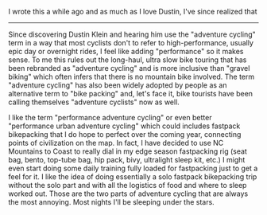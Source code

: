 I wrote this a while ago and as much as I love Dustin, I've since realized that 

----

Since discovering Dustin Klein and hearing him use the "adventure cycling" term in a way that most cyclists don't to refer to high-performance, usually epic day or overnight rides, I feel like adding "performance" so it makes sense. To me this rules out the long-haul, ultra slow bike touring that has been rebranded as "adventure cycling" and is more inclusive than "gravel biking" which often infers that there is no mountain bike involved. The term "adventure cycling" has also been widely adopted by people as an alternative term to "bike packing" and, let's face it, bike tourists have been calling themselves "adventure cyclists" now as well. 

I like the term "performance adventure cycling" or even better "performance urban adventure cycling" which could includes fastpack bikepacking that I do hope to perfect over the coming year, connecting points of civilization on the map. In fact, I have decided to use NC Mountains to Coast to really dial in my edge season fastpacking rig (seat bag, bento, top-tube bag, hip pack, bivy, ultralight sleep kit,  etc.) I might even start doing some daily training fully loaded for fastpacking just to get a feel for it. I like the idea of doing essentially a solo fastpack bikepacking trip without the solo part and with all the logistics of food and where to sleep worked out. Those are the two parts of adventure cycling that are always the most annoying. Most nights I'll be sleeping under the stars.
